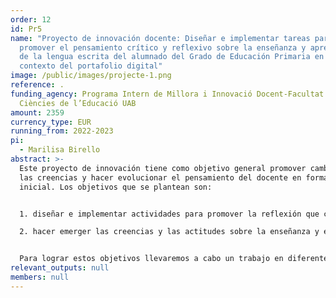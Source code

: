 ```yaml
---
order: 12
id: Pr5
name: "Proyecto de innovación docente: Diseñar e implementar tareas para
  promover el pensamiento crítico y reflexivo sobre la enseñanza y aprendizaje
  de la lengua escrita del alumnado del Grado de Educación Primaria en el
  contexto del portafolio digital"
image: /public/images/projecte-1.png
reference: .
funding_agency: Programa Intern de Millora i Innovació Docent-Facultat de
  Ciències de l’Educació UAB
amount: 2359
currency_type: EUR
running_from: 2022-2023
pi:
  - Marilisa Birello
abstract: >-
  Este proyecto de innovación tiene como objetivo general promover cambios en
  las creencias y hacer evolucionar el pensamiento del docente en formación
  inicial. Los objetivos que se plantean son: 


  1. diseñar e implementar actividades para promover la reflexión que combinen conceptos teóricos, resultados de la investigación y aplicaciones prácticas; y 

  2. hacer emerger las creencias y las actitudes sobre la enseñanza y el aprendizaje de la lengua escrita para desarrollar el espíritu crítico de los futuros maestros. 


  Para lograr estos objetivos llevaremos a cabo un trabajo en diferentes fases, que quedará recogido en un portafolio digital. La primera fase implica una toma de conciencia del alumnado sobre sus conocimientos de la enseñanza y el aprendizaje de la lengua escrita y sobre sus creencias respecto a cómo se aprende y cómo se enseña a escribir y leer. La segunda fase prevé que cada semana se presenten los resultados provenientes de investigaciones sobre un tema. Se llevarán a cabo actividades que implicarán el análisis de resultados de la investigación, análisis de propuestas didácticas, de producciones escritas de los alumnos y de la retroalimentación proporcionada por los docentes. Cada sesión incluye un espacio para la reflexión. La tercera fase consiste en la evaluación de todo el proceso, la que se hará a través de una actividad para reflexionar sobre cómo han evolucionado sus creencias y un cuestionario para valorar el proyecto y las actividades llevadas a cabo. El hecho de recoger las tareas y reflexiones en un portafolio digital facilitará al alumnado y profesorado el seguimiento de todo el proceso.
relevant_outputs: null
members: null
---
```

